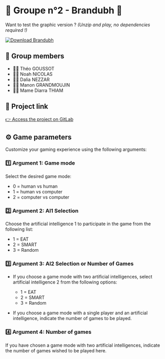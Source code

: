 # 🎲 Groupe n°2 - Brandubh 🎲

Want to test the graphic version ? *(Unzip and play, no dependencies required !)*   

[![Download Brandubh](https://img.shields.io/badge/Download-Brandubh-blue)](https://github.com/Degree13/Brandubh/raw/master/Brandubh.zip)

## 🚀 Group members
- 🧑‍💻 Théo GOUSSOT
- 🧑‍💻 Noah NICOLAS
- 🧑‍💻 Dalia NEZZAR
- 🧑‍💻 Manon GRANDMOUJIN
- 🧑‍💻 Mame Diarra THIAM

## 🔗 Project link
[👉 Access the project on GitLab ](https://gitlab.iut-bm.univ-fcomte.fr/nnicolas/Brandubh)

## ⚙️ Game parameters
Customize your gaming experience using the following arguments:

### 1️⃣ Argument 1: Game mode
Select the desired game mode:
- 0 = human vs human
- 1 = human vs computer
- 2 = computer vs computer

### 2️⃣ Argument 2: AI1 Selection
Choose the artificial intelligence 1 to participate in the game from the following list:
- 1 = EAT
- 2 = SMART
- 3 = Random

### 3️⃣ Argument 3: AI2 Selection or Number of Games
- If you choose a game mode with two artificial intelligences, select artificial intelligence 2 from the following options:
    - 1 = EAT
    - 2 = SMART
    - 3 = Random

- If you choose a game mode with a single player and an artificial intelligence, indicate the number of games to be played.

### 4️⃣ Argument 4: Number of games
If you have chosen a game mode with two artificial intelligences, indicate the number of games wished to be played here.
